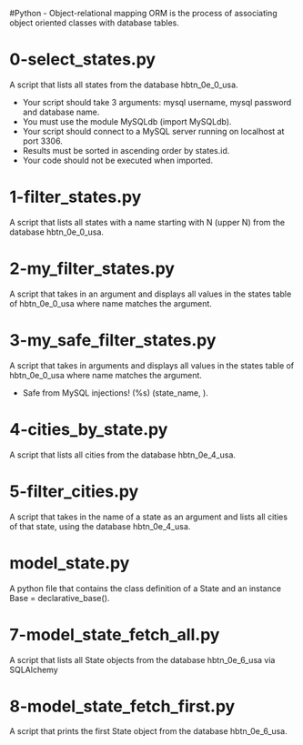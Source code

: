#Python - Object-relational mapping
ORM is the process of associating object oriented classes with database tables.
# 0-select_states.py
A script that lists all states from the database hbtn_0e_0_usa.
* Your script should take 3 arguments: mysql username, mysql password and database name.
* You must use the module MySQLdb (import MySQLdb).
* Your script should connect to a MySQL server running on localhost at port 3306.
* Results must be sorted in ascending order by states.id.
* Your code should not be executed when imported.
# 1-filter_states.py
A script that lists all states with a name starting with N (upper N) from the database hbtn_0e_0_usa.
# 2-my_filter_states.py
A script that takes in an argument and displays all values in the states table of hbtn_0e_0_usa where name matches the argument.
# 3-my_safe_filter_states.py
A script that takes in arguments and displays all values in the states table of hbtn_0e_0_usa where name matches the argument.
* Safe from MySQL injections! (%s) (state_name, ).
# 4-cities_by_state.py
A script that lists all cities from the database hbtn_0e_4_usa.
# 5-filter_cities.py
A script that takes in the name of a state as an argument and lists all cities of that state, using the database hbtn_0e_4_usa.
# model_state.py
A python file that contains the class definition of a State and an instance Base = declarative_base().
# 7-model_state_fetch_all.py
A script that lists all State objects from the database hbtn_0e_6_usa via SQLAlchemy
# 8-model_state_fetch_first.py
A script that prints the first State object from the database hbtn_0e_6_usa.

